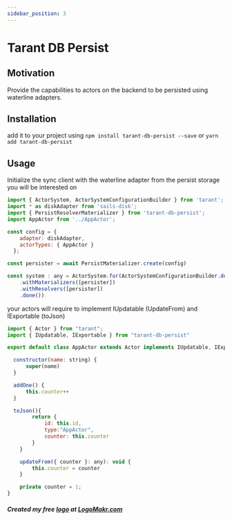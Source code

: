 ```yaml
---
sidebar_position: 3
---
```


# Tarant DB Persist

## Motivation

Provide the capabilities to actors on the backend to be persisted using waterline adapters.

## Installation

add it to your project using `npm install tarant-db-persist --save` or `yarn add tarant-db-persist`

## Usage

Initialize the sync client with the waterline adapter from the persist storage you will be interested on

```js
import { ActorSystem, ActorSystemConfigurationBuilder } from 'tarant';
import * as diskAdapter from 'sails-disk';
import { PersistResolverMaterializer } from 'tarant-db-persist';
import AppActor from '../AppActor';

const config = {
    adapter: diskAdapter,
    actorTypes: { AppActor }
  };

const persister = await PersistMaterializer.create(config)

const system : any = ActorSystem.for(ActorSystemConfigurationBuilder.define()
    .withMaterializers([persister])
    .withResolvers([persister])
    .done())  

```

your actors will require to implement IUpdatable (UpdateFrom) and IExportable (toJson)

```js
import { Actor } from "tarant";
import { IUpdatable, IExportable } from "tarant-db-persist"

export default class AppActor extends Actor implements IUpdatable, IExportable {

  constructor(name: string) {
      super(name)
  }

  addOne() {
      this.counter++
  }

  toJson(){
        return {
            id: this.id,
            type:"AppActor",
            counter: this.counter
        }
    }

    updateFrom({ counter }: any): void {
        this.counter = counter
    }

    private counter = 1; 
}

```

##### Created my free [logo](https://logomakr.com/8lSyYS) at <a href="http://logomakr.com" title="Logo Makr">LogoMakr.com</a> 